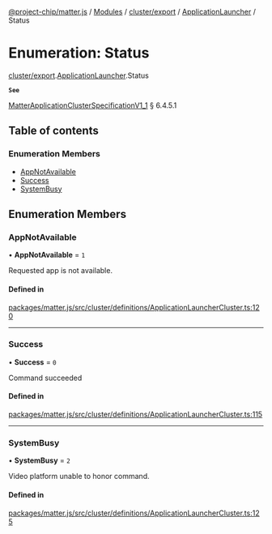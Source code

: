 [@project-chip/matter.js](../README.md) / [Modules](../modules.md) / [cluster/export](../modules/cluster_export.md) / [ApplicationLauncher](../modules/cluster_export.ApplicationLauncher.md) / Status

# Enumeration: Status

[cluster/export](../modules/cluster_export.md).[ApplicationLauncher](../modules/cluster_export.ApplicationLauncher.md).Status

**`See`**

[MatterApplicationClusterSpecificationV1_1](../interfaces/spec_export.MatterApplicationClusterSpecificationV1_1.md) § 6.4.5.1

## Table of contents

### Enumeration Members

- [AppNotAvailable](cluster_export.ApplicationLauncher.Status.md#appnotavailable)
- [Success](cluster_export.ApplicationLauncher.Status.md#success)
- [SystemBusy](cluster_export.ApplicationLauncher.Status.md#systembusy)

## Enumeration Members

### AppNotAvailable

• **AppNotAvailable** = ``1``

Requested app is not available.

#### Defined in

[packages/matter.js/src/cluster/definitions/ApplicationLauncherCluster.ts:120](https://github.com/project-chip/matter.js/blob/3adaded6/packages/matter.js/src/cluster/definitions/ApplicationLauncherCluster.ts#L120)

___

### Success

• **Success** = ``0``

Command succeeded

#### Defined in

[packages/matter.js/src/cluster/definitions/ApplicationLauncherCluster.ts:115](https://github.com/project-chip/matter.js/blob/3adaded6/packages/matter.js/src/cluster/definitions/ApplicationLauncherCluster.ts#L115)

___

### SystemBusy

• **SystemBusy** = ``2``

Video platform unable to honor command.

#### Defined in

[packages/matter.js/src/cluster/definitions/ApplicationLauncherCluster.ts:125](https://github.com/project-chip/matter.js/blob/3adaded6/packages/matter.js/src/cluster/definitions/ApplicationLauncherCluster.ts#L125)
